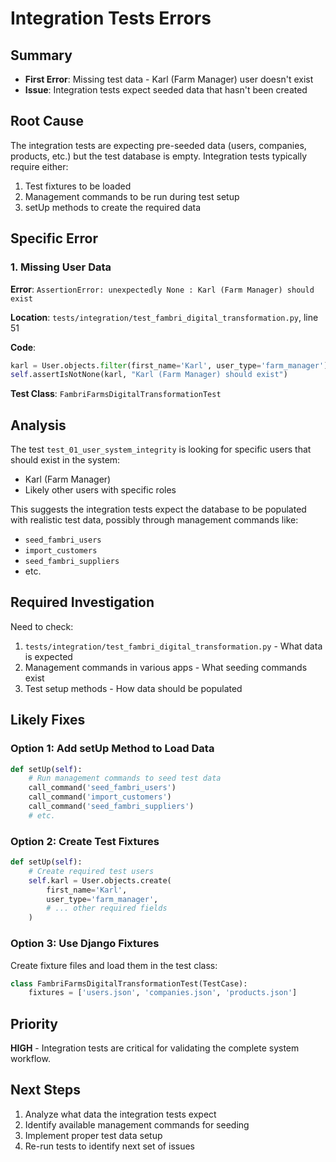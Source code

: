 # Integration Tests Errors

## Summary
- **First Error**: Missing test data - Karl (Farm Manager) user doesn't exist
- **Issue**: Integration tests expect seeded data that hasn't been created

## Root Cause
The integration tests are expecting pre-seeded data (users, companies, products, etc.) but the test database is empty. Integration tests typically require either:
1. Test fixtures to be loaded
2. Management commands to be run during test setup
3. setUp methods to create the required data

## Specific Error

### 1. Missing User Data
**Error**: `AssertionError: unexpectedly None : Karl (Farm Manager) should exist`

**Location**: `tests/integration/test_fambri_digital_transformation.py`, line 51

**Code**:
```python
karl = User.objects.filter(first_name='Karl', user_type='farm_manager').first()
self.assertIsNotNone(karl, "Karl (Farm Manager) should exist")
```

**Test Class**: `FambriFarmsDigitalTransformationTest`

## Analysis
The test `test_01_user_system_integrity` is looking for specific users that should exist in the system:
- Karl (Farm Manager)
- Likely other users with specific roles

This suggests the integration tests expect the database to be populated with realistic test data, possibly through management commands like:
- `seed_fambri_users`
- `import_customers`
- `seed_fambri_suppliers`
- etc.

## Required Investigation
Need to check:
1. `tests/integration/test_fambri_digital_transformation.py` - What data is expected
2. Management commands in various apps - What seeding commands exist
3. Test setup methods - How data should be populated

## Likely Fixes

### Option 1: Add setUp Method to Load Data
```python
def setUp(self):
    # Run management commands to seed test data
    call_command('seed_fambri_users')
    call_command('import_customers')
    call_command('seed_fambri_suppliers')
    # etc.
```

### Option 2: Create Test Fixtures
```python
def setUp(self):
    # Create required test users
    self.karl = User.objects.create(
        first_name='Karl',
        user_type='farm_manager',
        # ... other required fields
    )
```

### Option 3: Use Django Fixtures
Create fixture files and load them in the test class:
```python
class FambriFarmsDigitalTransformationTest(TestCase):
    fixtures = ['users.json', 'companies.json', 'products.json']
```

## Priority
**HIGH** - Integration tests are critical for validating the complete system workflow.

## Next Steps
1. Analyze what data the integration tests expect
2. Identify available management commands for seeding
3. Implement proper test data setup
4. Re-run tests to identify next set of issues

